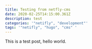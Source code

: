 ```yaml
---
title: Testing from netfly-cms
date: 2020-02-25T14:15:00.361Z
description: test
categories: '"netifly", "development"'
tags: '"netifly", "hugo", "cms" '
---
```

This is a test post, hello world.
